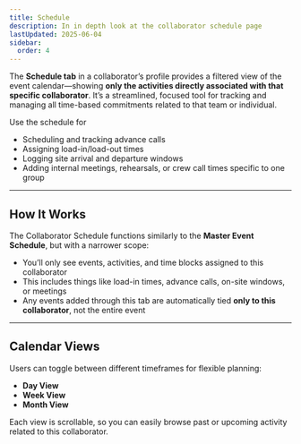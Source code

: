```yaml
---
title: Schedule
description: In in depth look at the collaborator schedule page
lastUpdated: 2025-06-04
sidebar:
  order: 4
---
```


The **Schedule tab** in a collaborator’s profile provides a filtered view of the event calendar—showing **only the activities directly associated with that specific collaborator**. It’s a streamlined, focused tool for tracking and managing all time-based commitments related to that team or individual.

Use the schedule for
- Scheduling and tracking advance calls
- Assigning load-in/load-out times
- Logging site arrival and departure windows
- Adding internal meetings, rehearsals, or crew call times specific to one group

---

## How It Works

The Collaborator Schedule functions similarly to the **Master Event Schedule**, but with a narrower scope:

- You’ll only see events, activities, and time blocks assigned to this collaborator
- This includes things like load-in times, advance calls, on-site windows, or meetings
- Any events added through this tab are automatically tied **only to this collaborator**, not the entire event

---

## Calendar Views

Users can toggle between different timeframes for flexible planning:

- **Day View**
- **Week View**
- **Month View**

Each view is scrollable, so you can easily browse past or upcoming activity related to this collaborator.

